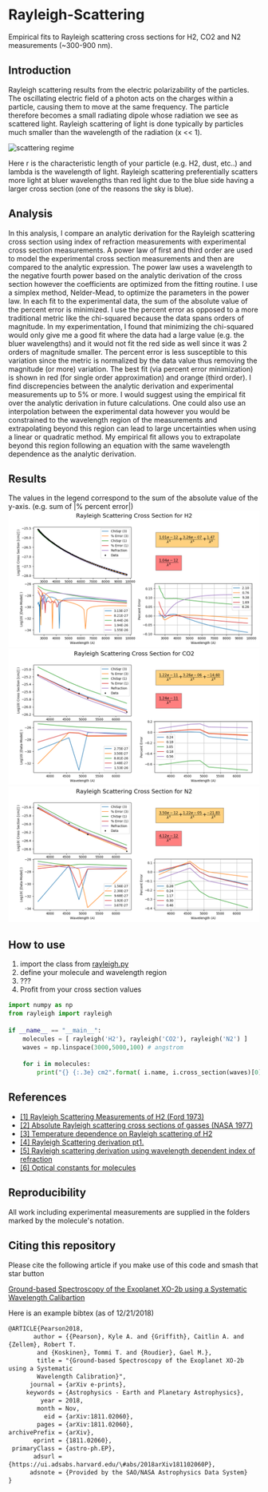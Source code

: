 # Rayleigh-Scattering
Empirical fits to Rayleigh scattering cross sections for H2, CO2 and N2 measurements (~300-900 nm). 


## Introduction 
Rayleigh scattering results from the electric polarizability of the particles. The oscillating electric field of a photon acts on the charges within a particle, causing them to move at the same frequency. The particle therefore becomes a small radiating dipole whose radiation we see as scattered light. Rayleigh scattering of light is done typically by particles much smaller than the wavelength of the radiation (x << 1).

![scattering regime](https://wikimedia.org/api/rest_v1/media/math/render/svg/e881ee39e1776b6a1af521b8552a9d50ac4fe4d8)

Here r is the characteristic length of your particle (e.g. H2, dust, etc..) and lambda is the wavelength of light. Rayleigh scattering preferentially scatters more light at bluer wavelengths than red light due to the blue side having a larger cross section (one of the reasons the sky is blue). 

## Analysis
In this analysis, I compare an analytic derivation for the Rayleigh scattering cross section using index of refraction measurements with experimental cross section measurements. A power law of first and third order are used to model the experimental cross section measurements and then are compared to the analytic expression. The power law uses a wavelength to the negative fourth power based on the analytic derivation of the cross section however the coefficients are optimized from the fitting routine. I use a simplex method, Nelder-Mead, to optimize the parameters in the power law. In each fit to the experimental data, the sum of the absolute value of the percent error is minimized. I use the percent error as opposed to a more traditional metric like the chi-squared because the data spans orders of magnitude. In my experimentation, I found that minimizing the chi-squared would only give me a good fit where the data had a large value (e.g. the bluer wavelengths) and it would not fit the red side as well since it was 2 orders of magnitude smaller. The percent error is less susceptible to this variation since the metric is normalized by the data value thus removing the magnitude (or more) variation. The best fit (via percent error minimization) is shown in red (for single order approximation) and orange (third order). I find discrepencies between the analytic derivation and experimental measurements up to 5% or more. I would suggest using the empirical fit over the analytic derivation in future calculations. One could also use an interpolation between the experimental data however you would be constrained to the wavelength region of the measurements and extrapolating beyond this region can lead to large uncertainties when using a linear or quadratic method. My empirical fit allows you to extrapolate beyond this region following an equation with the same wavelength dependence as the analytic derivation.   


## Results
The values in the legend correspond to the sum of the absolute value of the y-axis. (e.g. sum of |% percent error|) 
![Cross Section for H2](https://github.com/pearsonkyle/Rayleigh-Scattering/blob/master/Figures/h2.png) 
![Cross Section for CO2](https://github.com/pearsonkyle/Rayleigh-Scattering/blob/master/Figures/co2.png)
![Cross Section for N2](https://github.com/pearsonkyle/Rayleigh-Scattering/blob/master/Figures/n2.png)


## How to use
1. import the class from [rayleigh.py](https://github.com/pearsonkyle/Rayleigh-Scattering/blob/master/rayleigh.py)
2. define your molecule and wavelength region
3. ???
4. Profit from your cross section values
```python
import numpy as np
from rayleigh import rayleigh

if __name__ == "__main__":
    molecules = [ rayleigh('H2'), rayleigh('CO2'), rayleigh('N2') ]
    waves = np.linspace(3000,5000,100) # angstrom

    for i in molecules:
        print("{} {:.3e} cm2".format( i.name, i.cross_section(waves)[0] ))
```



## References
- [ [1] Rayleigh Scattering Measurements of H2 (Ford 1973)](http://www.sciencedirect.com/science/article/pii/S0092640X73800117?via%3Dihub)
- [ [2] Absolute Rayleigh scattering cross sections of gasses (NASA 1977) ](https://ntrs.nasa.gov/archive/nasa/casi.ntrs.nasa.gov/19770012747.pdf)
- [ [3] Temperature dependence on Rayleigh scattering of H2](http://adsabs.harvard.edu/abs/1962ApJ...136..690D)
- [ [4] Rayleigh Scattering derivation pt1. ]( http://pds-atmospheres.nmsu.edu/education_and_outreach/encyclopedia/rayleigh_optical.htm)
- [ [5] Rayleigh scattering derivation using wavelength dependent index of refraction ](https://books.google.com/books?id=FeoLkDrNY2MC&pg=PA85&lpg=PA85&dq=depolarization+factor+for+H2&source=bl&ots=5bQTMi1Pw8&sig=WUc8OM6Va9N2JShvzHc4ZCJOGWY&hl=en&sa=X&ved=0ahUKEwjc5tfT0dbTAhVDyGMKHZbCBvsQ6AEIJzAA#v=onepage&q=depolarization%20factor%20for%20H2&f=false)
- [ [6] Optical constants for molecules](https://refractiveindex.info/?shelf=main&book=CO2&page=Bideau-Mehu)

## Reproducibility
All work including experimental measurements are supplied in the folders marked by the molecule's notation. 

## Citing this repository
Please cite the following article if you make use of this code and smash that star button

[Ground-based Spectroscopy of the Exoplanet XO-2b using a Systematic Wavelength Calibartion](https://arxiv.org/abs/1811.02060)

Here is an example bibtex (as of 12/21/2018)
```
@ARTICLE{Pearson2018,
       author = {{Pearson}, Kyle A. and {Griffith}, Caitlin A. and {Zellem}, Robert T.
        and {Koskinen}, Tommi T. and {Roudier}, Gael M.},
        title = "{Ground-based Spectroscopy of the Exoplanet XO-2b using a Systematic
        Wavelength Calibration}",
      journal = {arXiv e-prints},
     keywords = {Astrophysics - Earth and Planetary Astrophysics},
         year = 2018,
        month = Nov,
          eid = {arXiv:1811.02060},
        pages = {arXiv:1811.02060},
archivePrefix = {arXiv},
       eprint = {1811.02060},
 primaryClass = {astro-ph.EP},
       adsurl = {https://ui.adsabs.harvard.edu/\#abs/2018arXiv181102060P},
      adsnote = {Provided by the SAO/NASA Astrophysics Data System}
}
```
